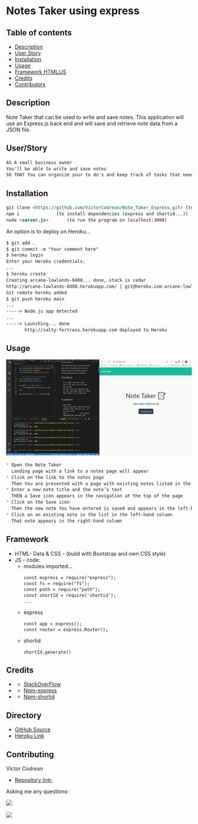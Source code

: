 # Notes Taker using express

## Table of contents
- [Description](#Description)
- [User Story](#User/Story)
- [Installation](#Installation)
- [Usage](#Usage)
- [Framework HTML/JS](#Framework)
- [Credits](#Credits)
- [Contributors](#Contributing)

## Description

Note Taker that can be used to write and save notes. This application will use an Express.js back end and will save and retrieve note data from a JSON file.
   
## User/Story  
```md
AS A small business owner
You'll be able to write and save notes
SO THAT You can organize your to do's and keep track of tasks that needs to be completed
```

## Installation
```md
git clone <https://github.com/VictorCodrean/Note_Taker_Express.git> (to get the code)
npm i              (to install dependencies (express and shortid...)) 
node <server.js>       (to run the program on localhost:3000)
```
An option is to deploy on Heroku...
```md
$ git add .
$ git commit -m "Your comment here"
$ heroku login
Enter your Heroku credentials.
...
$ heroku create
Creating arcane-lowlands-8408... done, stack is cedar
http://arcane-lowlands-8408.herokuapp.com/ | git@heroku.com:arcane-lowlands-8408.git
Git remote heroku added
$ git push heroku main
...
-----> Node.js app detected
...
-----> Launching... done
       http://salty-fortress.herokuapp.com deployed to Heroku

```

## Usage
![sampleReadme](/public/assets/illustration/illustration.gif)
```md
* Open the Note Taker
  Landing page with a link to a notes page will appear
* Click on the link to the notes page
  Then You are presented with a page with existing notes listed in the left-hand column, plus empty fields to enter a new note title and the note’s text in the right-hand column
* Enter a new note title and the note’s text
  THEN a Save icon appears in the navigation at the top of the page
* Click on the Save icon
  Then the new note You have entered is saved and appears in the left-hand column with the other existing notes
* Click on an existing note in the list in the left-hand column
  That note appears in the right-hand column
```
## Framework
* HTML- Data & CSS - (build with Bootstrap and own CSS style)
* JS - code:
    * modules imported...
        ```
        const express = require("express");
        const fs = require("fs");
        const path = require("path");
        const shortId = require('shortid');
        ...
        ```
    * express
         ```
         const app = express();
         const router = express.Router();
        ```
     * shortid
         ```
        shortId.generate()
        ```
## Credits
 * - [StackOverFlow](https://stackoverflow.com/)
 * - [Npm-express](https://www.npmjs.com/package/express)
 * - [Npm-shortid](https://www.npmjs.com/package/shortid)

## Directory
* [GitHub Source](https://github.com/VictorCodrean/Note_Taker_Express)
* [Heroku Link](https://fast-garden-30201.herokuapp.com/)

## Contributing
Victor Codrean    
*  [Repository link:](https://github.com/VictorCodrean/Note_Taker_Express)

Asking me any questions:

<a href="mailto:codreanvictor@gmail.com" style="text-decoration:none"><img height="20" src = "https://img.shields.io/badge/Gmail-c14438?&style=for-the-badge&logo=gmail&logoColor=white&style=plastic"></a>

[<img height="20" src="https://img.shields.io/badge/-GitHub-black.svg?&style=for-the-badge&logo=github&logoColor=white&style=plastic"/>](https://github.com/VictorCodrean)
